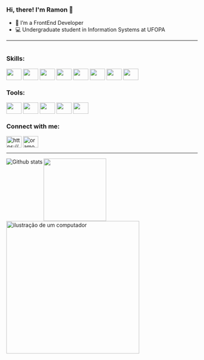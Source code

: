 ### Hi, there! I'm Ramon 👋
- 🌱 I’m a FrontEnd Developer
- 💻 Undergraduate student in Information Systems at UFOPA

---

<div style="display: inline-block; align="left">
    <h3 align="left">Skills:</h3>
    <img align="center" height="30" width="40" src="https://cdn.jsdelivr.net/gh/devicons/devicon/icons/html5/html5-original.svg">
    <img align="center" height="30" width="40" src="https://cdn.jsdelivr.net/gh/devicons/devicon/icons/css3/css3-original.svg">
    <img align="center" height="30" width="40" src="https://cdn.jsdelivr.net/gh/devicons/devicon/icons/sass/sass-original.svg">
    <img align="center" height="30" width="40" src="https://cdn.jsdelivr.net/gh/devicons/devicon/icons/javascript/javascript-original.svg">
    <img align="center" height="30" width="40" src="https://cdn.jsdelivr.net/gh/devicons/devicon/icons/java/java-original.svg">
    <img align="center" height="30" width="40" src="https://cdn.jsdelivr.net/gh/devicons/devicon/icons/c/c-original.svg">
    <img align="center" height="30" width="40" src="https://cdn.jsdelivr.net/gh/devicons/devicon/icons/php/php-original.svg">
    <img align="center" height="30" width="40" src="https://cdn.jsdelivr.net/gh/devicons/devicon/icons/python/python-original.svg">
</div>

<div style="display: inline-block; align="left">
    <h3 align="left">Tools:</h3>
    <img align="center" height="30" width="40" src="https://cdn.jsdelivr.net/gh/devicons/devicon/icons/vscode/vscode-original.svg">
    <img align="center" height="30" width="40" src="https://cdn.jsdelivr.net/gh/devicons/devicon/icons/figma/figma-original.svg">
    <img align="center" height="30" width="40" src="https://cdn.jsdelivr.net/gh/devicons/devicon/icons/trello/trello-plain.svg">
    <img align="center" height="30" width="40" src="https://cdn.jsdelivr.net/gh/devicons/devicon/icons/git/git-original.svg">
    <img align="center" height="30" width="40" src="https://cdn.jsdelivr.net/gh/devicons/devicon/icons/react/react-original.svg">
</div>

<h3 align="left">Connect with me:</h3>
<a href="https://www.linkedin.com/in/ramonpietro/" target="_blank" rel="noopener noreferrer"><img align="center" src="https://raw.githubusercontent.com/rahuldkjain/github-profile-readme-generator/master/src/images/icons/Social/linked-in-alt.svg" alt="https://www.linkedin.com/in/ramonpietro/" height="30" width="40" /></a>
<a href="https://instagram.com/oramonpietro" target="_blank" rel="noopener noreferrer"><img align="center" src="https://raw.githubusercontent.com/rahuldkjain/github-profile-readme-generator/master/src/images/icons/Social/instagram.svg" alt="oramonpietro" height="30" width="40" /></a>

---

<img align="left" src="https://github-readme-stats.vercel.app/api/top-langs/?username=ramonpietro&theme=radical&hide_border=false&include_all_commits=true&count_private=true&layout=compact" alt="Github stats"/>
<img height="165em" src="https://github-readme-stats.vercel.app/api?username=ramonpietro&theme=radical&show_icons=true" />
<img src="https://raw.githubusercontent.com/MicaelliMedeiros/micaellimedeiros/master/image/computer-illustration.png" alt="ilustração de um computador" min-width="350px" max-width="350px" width="350px" align="left">
